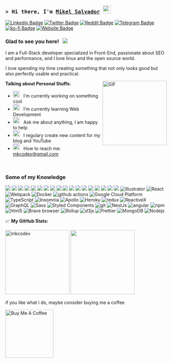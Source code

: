 <!-- List Of Websites-->
[mkcodev]: https://mkcodev.com
[linkedin]: https://www.linkedin.com/in/mkcodev
[twitter]: https://www.twitter.com/mkcodev
[reddit]: https://www.reddit.com/user/mkcodev
[telegram]: https://t.me/mkcodev
[github]: https://www.github.com/mkcodev
[gmail]: mailto:adi1090x@gmail.com
[ko-fi]: https://ko-fi.com/mkcodev
[paypal]: https://www.paypal.com/paypalme/mkcodev

### <samp>&gt; Hi there, I'm <a href="https://www.twitter.com/adi1090x" target="_blank">Mikel Salvador</a> <img src="https://media.giphy.com/media/hvRJCLFzcasrR4ia7z/giphy.gif" width="25"> </samp>

[![Linkedin Badge](https://img.shields.io/badge/-LinkedIn-0a66c2?style=flat-square&logo=Linkedin&logoColor=white)][linkedin]
[![Twitter Badge](https://img.shields.io/badge/-Twitter-000000?style=flat-square&logo=X&logoColor=white)][twitter]
[![Reddit Badge](https://img.shields.io/badge/-Reddit-ff4500?style=flat-square&logo=reddit&logoColor=white)][reddit]
[![Telegram Badge](https://img.shields.io/badge/-Telegram-1c93e3?style=flat-square&logo=Telegram&logoColor=white)][telegram]
[![ko-fi Badge](https://img.shields.io/badge/-KoFi-ff5c5a?style=flat-square&logo=kofi&logoColor=white)][ko-fi]
[![Website Badge](https://img.shields.io/badge/Website-1d2128?style=flat-square&logo=google-chrome&logoColor=white)][mkcodev]

### Glad to see you here! &nbsp; ![](https://visitor-badge.laobi.icu/badge?page_id=adi1090x)

I am a Full-Stack developer specialized in Front-End, passionate about SEO and performance, and I love linux and the open source world.

I love spending my time creating something that not only looks good but also perfectly usable and practical. 

<img align="right" alt="GIF" src="https://media3.giphy.com/media/qgQUggAC3Pfv687qPC/giphy.gif" height="200" />

**Talking about Personal Stuffs:**

- <img src="https://github.com/Gapur/Gapur/blob/main/assets/developer.gif?raw=true" width="21" />&nbsp;&nbsp; I’m currently working on something cool
- <img src="https://github.com/Gapur/Gapur/blob/main/assets/lightning.gif?raw=true" width="21" />&nbsp;&nbsp; I’m currently learning Web Development
- <img src="https://github.com/Gapur/Gapur/blob/main/assets/message.gif?raw=true" width="21" />&nbsp;&nbsp; Ask me about anything, I am happy to help
- <img src="https://github.com/Gapur/Gapur/blob/main/assets/laptop.gif?raw=true" width="21" />&nbsp;&nbsp; I regulary create new content for my blog and YouTube
- <img src="https://github.com/Gapur/Gapur/blob/main/assets/letterbox.gif?raw=true" width="21" />&nbsp;&nbsp; How to reach me: [mkcodev@gmail.com][gmail]

</br>

<h3>Some of my Knowledge</h3>
<p>
  <!-- JavaScript -->
  <img src="https://img.shields.io/badge/JavaScript-%230A0A0A.svg?&style=for-the-badge&logo=javascript&logoColor=F7DF1E" />
  <!-- HTML5 -->
  <img src="https://img.shields.io/badge/html5-%230A0A0A.svg?&style=for-the-badge&logo=html5&logoColor=E34F26" />
  <!-- CSS3 -->
  <img src="https://img.shields.io/badge/css3-%230A0A0A.svg?&style=for-the-badge&logo=css3&logoColor=1572B6" />
  <!-- React.js -->
  <img src="https://img.shields.io/badge/React.js-%230364d4.svg?&style=for-the-badge&logo=react&logoColor=white" />
  <!-- Next.js -->
  <img src="https://img.shields.io/badge/next.js-%23000000.svg?&style=for-the-badge&logo=next.js&logoColor=white" />
  <!-- Typescript-->
  <img src="https://img.shields.io/badge/Typescript-%233178C6.svg?&style=for-the-badge&logo=typescript&logoColor=white" />
  <img src="https://img.shields.io/badge/Node.js-%233178C6.svg?&style=for-the-badge&logo=node.js&logoColor=white" />
  <!-- Tailwind CSS -->
  <img src="https://img.shields.io/badge/Tailwind CSS-%2338bdf8.svg?&style=for-the-badge&logo=tailwindcss&logoColor=white" />
  <!-- Sass -->
  <img src="https://img.shields.io/badge/Sass-%23cc6699.svg?&style=for-the-badge&logo=sass&logoColor=white" />
  <!-- Shadcn UI -->
  <img src="https://img.shields.io/badge/Shadcn UI-%23000000.svg?&style=for-the-badge&logoColor=white" />
  <!-- Radix UI -->
  <img src="https://img.shields.io/badge/Radix UI-%231d2024.svg?&style=for-the-badge&logo=radixui&logoColor=white"/>
  <!-- Prisma -->
  <img src="https://img.shields.io/badge/Prisma-%23283141?style=for-the-badge&logo=Prisma&logoColor=white"/>
  <!-- React Query -->
  <img src="https://img.shields.io/badge/React Query-%23ef4444.svg?&style=for-the-badge&logo=react query&logoColor=white"/>
  <!-- Wordpress -->
  <img src="https://img.shields.io/badge/WordPress API-%2300749c.svg?&style=for-the-badge&logo=wordpress&logoColor=white"/>
  <!-- Vercel -->
  <img src="https://img.shields.io/badge/Vercel-%23000000.svg?&style=for-the-badge&logo=vercel&logoColor=white"/>
  <!-- Git -->
  <img src="https://img.shields.io/badge/Git-%23F05032.svg?&style=for-the-badge&logo=git&logoColor=white"/>
  <!-- Figma -->
  <img src="https://img.shields.io/badge/Figma-%23A159FF.svg?&style=for-the-badge&logo=figma&logoColor=white"/>
  <!-- Photoshop -->
  <img src="https://img.shields.io/badge/Photoshop-%2326C9FF.svg?&style=for-the-badge&logo=adobe-photoshop&logoColor=white"/>
  <img alt="Illustrator" src="https://img.shields.io/badge/Illustrator-%23F37021.svg?&style=for-the-badge&logo=adobe-illustrator&logoColor=white"/>
  <img alt="React" src="https://img.shields.io/badge/-React-%45b8d8.svg?&style=flat-square&logo=react&logoColor=white" />
  <img alt="Webpack" src="https://img.shields.io/badge/-Webpack-8DD6F9?style=flat-square&logo=webpack&logoColor=white" /> 
  <img alt="Docker" src="https://img.shields.io/badge/-Docker-46a2f1?style=flat-square&logo=docker&logoColor=white" />
  <img alt="github actions" src="https://img.shields.io/badge/-Github_Actions-2088FF?style=flat-square&logo=github-actions&logoColor=white" />
  <img alt="Google Cloud Platform" src="https://img.shields.io/badge/-Google_Cloud_Platform-1a73e8?style=flat-square&logo=google-cloud&logoColor=white" />
  <img alt="TypeScript" src="https://img.shields.io/badge/-TypeScript-007ACC?style=flat-square&logo=typescript&logoColor=white" />
  <img alt="Insomnia" src="https://img.shields.io/badge/-Insomnia-5849BE?style=flat-square&logo=insomnia&logoColor=white" />
  <img alt="Apollo" src="https://img.shields.io/badge/-Apollo%20GraphQL-311C87?style=flat-square&logo=apollo-graphql&logoColor=white" />
  <img alt="Heroku" src="https://img.shields.io/badge/-Heroku-430098?style=flat-square&logo=heroku&logoColor=white" />
  <img alt="redux" src="https://img.shields.io/badge/-Redux-764ABC?style=flat-square&logo=redux&logoColor=white" />
  <img alt="ReactiveX" src="https://img.shields.io/badge/-RxJs-B7178C?style=flat-square&logo=reactivex&logoColor=white" />
  <img alt="GraphQL" src="https://img.shields.io/badge/-GraphQL-E10098?style=flat-square&logo=graphql&logoColor=white" />
  <img alt="Sass" src="https://img.shields.io/badge/-Sass-CC6699?style=flat-square&logo=sass&logoColor=white" />
  <img alt="Styled Components" src="https://img.shields.io/badge/-Styled_Components-db7092?style=flat-square&logo=styled-components&logoColor=white" />
  <img alt="git" src="https://img.shields.io/badge/-Git-F05032?style=flat-square&logo=git&logoColor=white" />
  <img alt="NestJs" src="https://img.shields.io/badge/-NestJs-ea2845?style=flat-square&logo=nestjs&logoColor=white" />
  <img alt="angular" src="https://img.shields.io/badge/-Angular-DD0031?style=flat-square&logo=angular&logoColor=white" />
  <img alt="npm" src="https://img.shields.io/badge/-NPM-CB3837?style=flat-square&logo=npm&logoColor=white" />
  <img alt="html5" src="https://img.shields.io/badge/-HTML5-E34F26?style=flat-square&logo=html5&logoColor=white" />
  <img alt="Brave browser" src="https://img.shields.io/badge/-Brave_Browser-FB542B?style=flat-square&logo=brave&logoColor=white" />
  <img alt="Rollup" src="https://img.shields.io/badge/-Rollup-EC4A3F?style=flat-square&logo=rollup.js&logoColor=white" />
  <img alt="d3js" src="https://img.shields.io/badge/-D3.js-F9A03C?style=flat-square&logo=d3.js&logoColor=white" />
  <img alt="Prettier" src="https://img.shields.io/badge/-Prettier-F7B93E?style=flat-square&logo=prettier&logoColor=white" />
  <img alt="MongoDB" src="https://img.shields.io/badge/-MongoDB-13aa52?style=flat-square&logo=mongodb&logoColor=white" />
  <img alt="Nodejs" src="https://img.shields.io/badge/-Nodejs-43853d?style=flat-square&logo=Node.js&logoColor=white" />
</p>

📈 **My GitHub Stats:**

<p>
  <img height="200em" src="https://github-readme-stats.vercel.app/api?username=mkcodev&show_icons=true&theme=gotham" alt="mkcodev" />
  <img height="200em" src="https://github-readme-stats.vercel.app/api/top-langs/?username=mkcodev&exclude_repo=KNN-Image-Classification&show_icons=true&theme=gotham&layout=compact&langs_count=8"/>
</p>

if you like what i do, maybe consider buying me a coffee 

<a href="https://www.buymeacoffee.com/abhisheknaiidu" target="_blank"><img src="https://cdn.buymeacoffee.com/buttons/v2/default-red.png" alt="Buy Me A Coffee" width="150" ></a>
